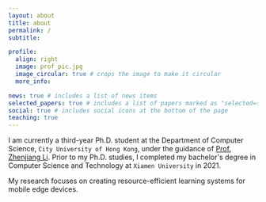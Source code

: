 ```yaml
---
layout: about
title: about
permalink: /
subtitle:

profile:
  align: right
  image: prof_pic.jpg
  image_circular: true # crops the image to make it circular
  more_info:

news: true # includes a list of news items
selected_papers: true # includes a list of papers marked as "selected={true}"
social: true # includes social icons at the bottom of the page
teaching: true
---
```


I am currently a third-year Ph.D. student at the Department of Computer Science, `City University of Hong Kong`, under the guidance of [Prof. Zhenjiang Li](https://www.cs.cityu.edu.hk/~zhenjili/). Prior to my Ph.D. studies, I completed my bachelor's degree in Computer Science and Technology at `Xiamen University` in 2021.

My research focuses on creating resource-efficient learning systems for mobile edge devices.
